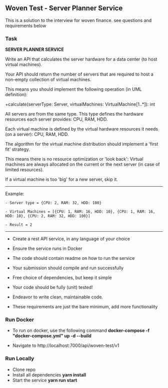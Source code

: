 ## Woven Test - Server Planner Service
This is a solution to the interview for woven finance. see questions and requirements below 

### Task
**SERVER PLANNER SERVICE**                                                      

Write an API that calculates the server hardware for a data center (to host virtual machines).

Your API should return the number of servers that are required to host a non-empty collection of virtual machines.

This means you should implement the following operation (in UML definition): 

 +calculate(serverType: Server, virtualMachines: VirtualMachine[1..*]): int

All servers are from the same type. This type defines the hardware resources each server provides: CPU, RAM, HDD.

Each virtual machine is defined by the virtual hardware resources it needs (on a server): CPU, RAM, HDD.

The algorithm for the virtual machine distribution should implement a 'first fit' strategy. 

This means there is no resource optimization or 'look back': Virtual machines are always allocated on the current or the next server (in case of limited resources). 

If a virtual machine is too 'big' for a new server, skip it.

------------------------------------------------------------------------------

Example:

    - Server type = {CPU: 2, RAM: 32, HDD: 100}

    - Virtual Machines = [{CPU: 1, RAM: 16, HDD: 10}, {CPU: 1, RAM: 16, HDD: 10}, {CPU: 2, RAM: 32, HDD: 100}]

    - Result = 2
-------------------------------------------------------------------------------


- Create a rest API service, in any language of your choice

- Ensure the service runs in  Docker

- The code should contain readme on how to run the service

- Your submission should compile and run successfully  

- Free choice of dependencies, but keep it simple

- Your code should be fully (unit) tested! 

- Endeavor to write clean, maintainable code.

- These requirements are just the bare minimum, add more functionality


### Run Docker

- To run on docker, use the following command **docker-compose -f "docker-compose.yml" up -d --build** 

- Navigate to http://localhost:7000/api/woven-test/v1

### Run Locally

- Clone repo
- Install all dependencies **yarn install**
- Start the service **yarn run start**

